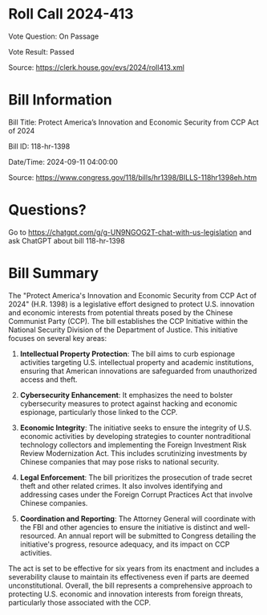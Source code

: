 # Roll Call 2024-413

Vote Question: On Passage

Vote Result: Passed

Source: https://clerk.house.gov/evs/2024/roll413.xml

# Bill Information

Bill Title: Protect America’s Innovation and Economic Security from CCP Act of 2024

Bill ID: 118-hr-1398

Date/Time: 2024-09-11 04:00:00

Source: https://www.congress.gov/118/bills/hr1398/BILLS-118hr1398eh.htm

# Questions?

Go to https://chatgpt.com/g/g-UN9NGOG2T-chat-with-us-legislation and ask ChatGPT about bill 118-hr-1398

# Bill Summary
The "Protect America's Innovation and Economic Security from CCP Act of 2024" (H.R. 1398) is a legislative effort designed to protect U.S. innovation and economic interests from potential threats posed by the Chinese Communist Party (CCP). The bill establishes the CCP Initiative within the National Security Division of the Department of Justice. This initiative focuses on several key areas:

1. **Intellectual Property Protection**: The bill aims to curb espionage activities targeting U.S. intellectual property and academic institutions, ensuring that American innovations are safeguarded from unauthorized access and theft.

2. **Cybersecurity Enhancement**: It emphasizes the need to bolster cybersecurity measures to protect against hacking and economic espionage, particularly those linked to the CCP.

3. **Economic Integrity**: The initiative seeks to ensure the integrity of U.S. economic activities by developing strategies to counter nontraditional technology collectors and implementing the Foreign Investment Risk Review Modernization Act. This includes scrutinizing investments by Chinese companies that may pose risks to national security.

4. **Legal Enforcement**: The bill prioritizes the prosecution of trade secret theft and other related crimes. It also involves identifying and addressing cases under the Foreign Corrupt Practices Act that involve Chinese companies.

5. **Coordination and Reporting**: The Attorney General will coordinate with the FBI and other agencies to ensure the initiative is distinct and well-resourced. An annual report will be submitted to Congress detailing the initiative's progress, resource adequacy, and its impact on CCP activities.

The act is set to be effective for six years from its enactment and includes a severability clause to maintain its effectiveness even if parts are deemed unconstitutional. Overall, the bill represents a comprehensive approach to protecting U.S. economic and innovation interests from foreign threats, particularly those associated with the CCP.

